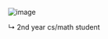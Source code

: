 ![image](https://github.com/user-attachments/assets/d51c87cc-21f9-4905-9f65-df38fe7f2e03)

↳ 2nd year cs/math student

